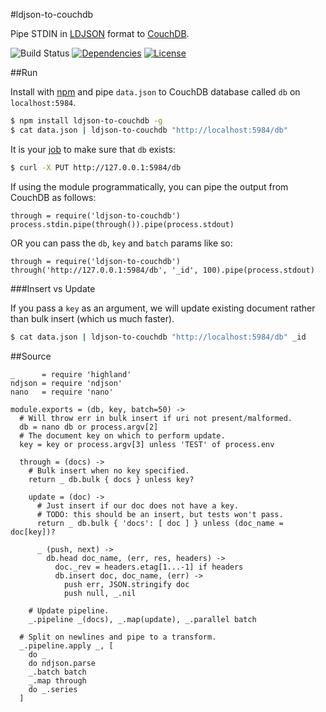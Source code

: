 #ldjson-to-couchdb

Pipe STDIN in [LDJSON](http://en.wikipedia.org/wiki/Line_Delimited_JSON) format to [CouchDB](http://couchdb.apache.org/).

![Build Status](http://img.shields.io/codeship/cd6d5370-56f6-0132-c62d-2aedc25d7739.svg?style=flat)
[![Dependencies](http://img.shields.io/david/radekstepan/ldjson-to-couchdb.svg?style=flat)](https://david-dm.org/radekstepan/ldjson-to-couchdb)
[![License](http://img.shields.io/badge/license-AGPL--3.0-red.svg?style=flat)](LICENSE)

##Run

Install with [npm](https://www.npmjs.org/) and pipe `data.json` to CouchDB database called `db` on `localhost:5984`.

```bash
$ npm install ldjson-to-couchdb -g
$ cat data.json | ldjson-to-couchdb "http://localhost:5984/db"
```

It is your [job](http://docs.couchdb.org/en/latest/intro/api.html#databases) to make sure that `db` exists:

```bash
$ curl -X PUT http://127.0.0.1:5984/db
```

If using the module programmatically, you can pipe the output from CouchDB as follows:

```coffee-script
through = require('ldjson-to-couchdb')
process.stdin.pipe(through()).pipe(process.stdout)
```

OR you can pass the `db`, `key` and `batch` params like so:

```
through = require('ldjson-to-couchdb')
through('http://127.0.0.1:5984/db', '_id', 100).pipe(process.stdout)
```

###Insert vs Update

If you pass a `key` as an argument, we will update existing document rather than bulk insert (which us much faster).

```bash
$ cat data.json | ldjson-to-couchdb "http://localhost:5984/db" _id
```

##Source

    _      = require 'highland'
    ndjson = require 'ndjson'
    nano   = require 'nano'

    module.exports = (db, key, batch=50) ->
      # Will throw err in bulk insert if uri not present/malformed.
      db = nano db or process.argv[2]
      # The document key on which to perform update.
      key = key or process.argv[3] unless 'TEST' of process.env

      through = (docs) ->
        # Bulk insert when no key specified.
        return _ db.bulk { docs } unless key?

        update = (doc) ->
          # Just insert if our doc does not have a key.
          # TODO: this should be an insert, but tests won't pass.
          return _ db.bulk { 'docs': [ doc ] } unless (doc_name = doc[key])?

          _ (push, next) ->
            db.head doc_name, (err, res, headers) ->
              doc._rev = headers.etag[1...-1] if headers
              db.insert doc, doc_name, (err) ->
                push err, JSON.stringify doc
                push null, _.nil

        # Update pipeline.
        _.pipeline _(docs), _.map(update), _.parallel batch

      # Split on newlines and pipe to a transform.
      _.pipeline.apply _, [
        do _
        do ndjson.parse
        _.batch batch
        _.map through
        do _.series
      ]